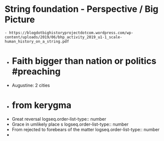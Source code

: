 # String foundation - Perspective / Big Picture
	- https://blogdotbighistoryprojectdotcom.wordpress.com/wp-content/uploads/2019/06/bhp_activity_2019_u1-1_scale-human_history_on_a_string.pdf
- # Faith bigger than nation or politics #preaching
- Augustine: 2 cities
- # from kerygma
- Great reversal
  logseq.order-list-type:: number
- Grace in umlikely place s
  logseq.order-list-type:: number
- From rejected to forebears of the matter
  logseq.order-list-type:: number
-